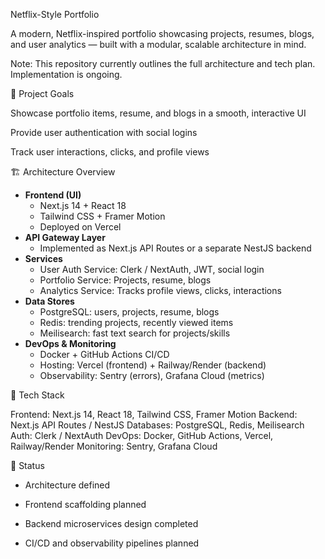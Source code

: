 Netflix-Style Portfolio

A modern, Netflix-inspired portfolio showcasing projects, resumes, blogs, and user analytics — built with a modular, scalable architecture in mind.

Note: This repository currently outlines the full architecture and tech plan. Implementation is ongoing.

🎯 Project Goals

Showcase portfolio items, resume, and blogs in a smooth, interactive UI

Provide user authentication with social logins

Track user interactions, clicks, and profile views


🏗️ Architecture Overview

- **Frontend (UI)**
  - Next.js 14 + React 18
  - Tailwind CSS + Framer Motion
  - Deployed on Vercel
- **API Gateway Layer**
  - Implemented as Next.js API Routes or a separate NestJS backend
- **Services**
  - User Auth Service: Clerk / NextAuth, JWT, social login
  - Portfolio Service: Projects, resume, blogs
  - Analytics Service: Tracks profile views, clicks, interactions
- **Data Stores**
  - PostgreSQL: users, projects, resume, blogs
  - Redis: trending projects, recently viewed items
  - Meilisearch: fast text search for projects/skills
- **DevOps & Monitoring**
  - Docker + GitHub Actions CI/CD
  - Hosting: Vercel (frontend) + Railway/Render (backend)
  - Observability: Sentry (errors), Grafana Cloud (metrics)

🧰 Tech Stack

Frontend: Next.js 14, React 18, Tailwind CSS, Framer Motion
Backend: Next.js API Routes / NestJS
Databases: PostgreSQL, Redis, Meilisearch
Auth: Clerk / NextAuth
DevOps: Docker, GitHub Actions, Vercel, Railway/Render
Monitoring: Sentry, Grafana Cloud

🌱 Status

- Architecture defined

- Frontend scaffolding planned

- Backend microservices design completed

- CI/CD and observability pipelines planned
